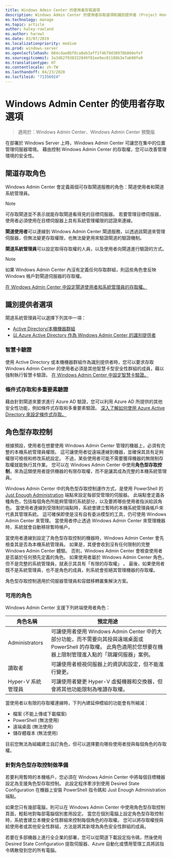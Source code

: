 ```yaml
---
title: Windows Admin Center 的使用者存取選項
description: Windows Admin Center 的使用者存取選項和識別提供者 (Project Honolulu)
ms.technology: manage
ms.topic: article
author: haley-rowland
ms.author: harowl
ms.date: 03/07/2019
ms.localizationpriority: medium
ms.prod: windows-server
ms.openlocfilehash: 084cdae0bf8ca0eb3aff1f4679d30978b860efef
ms.sourcegitcommit: 3a3d62f938322849f81ee9ec01186b3e7ab90fe0
ms.translationtype: HT
ms.contentlocale: zh-TW
ms.lasthandoff: 04/23/2020
ms.locfileid: "71356924"
---
```

# <a name="user-access-options-with-windows-admin-center"></a>Windows Admin Center 的使用者存取選項

>適用於：Windows Admin Center、Windows Admin Center 預覽版

在部署於 Windows Server 上時，Windows Admin Center 可讓您在集中的位置管理伺服器環境。 藉由控制 Windows Admin Center 的存取權，您可以改善管理環境的安全性。

## <a name="gateway-access-roles"></a>閘道存取角色

Windows Admin Center 會定義兩個可存取閘道服務的角色：閘道使用者和閘道系統管理員。

> [!NOTE]
> 可存取閘道並不表示就能存取閘道看得見的目標伺服器。 若要管理目標伺服器，使用者必須使用在目標伺服器上具有系統管理權限的認證來連線。

**閘道使用者**可以連線到 Windows Admin Center 閘道服務，以透過該閘道來管理伺服器，但無法變更存取權限，也無法變更用來驗證閘道的驗證機制。

**閘道系統管理員**可以設定取得存取權的人員，以及使用者向閘道進行驗證的方式。

>[!NOTE]
> 如果 Windows Admin Center 內沒有定義任何存取群組，則這些角色會反映 Windows 帳戶對閘道伺服器的存取權。 

[在 Windows Admin Center 中設定閘道使用者和系統管理員的存取權。](../configure/user-access-control.md)

## <a name="identity-provider-options"></a>識別提供者選項

閘道系統管理員可以選擇下列其中一項：

 - [Active Directory/本機機器群組](../configure/user-access-control.md#active-directory-or-local-machine-groups)
 - [以 Azure Active Directory 作為 Windows Admin Center 的識別提供者](../configure/user-access-control.md#azure-active-directory)


### <a name="smartcard-authentication"></a>智慧卡驗證

使用 Active Directory 或本機機器群組作為識別提供者時，您可以要求存取 Windows Admin Center 的使用者必須是其他智慧卡型安全性群組的成員，藉以強制執行智慧卡驗證。 [在 Windows Admin Center 中設定智慧卡驗證。](../configure/user-access-control.md#active-directory-or-local-machine-groups)

### <a name="conditional-access-and-multi-factor-authentication"></a>條件式存取和多重要素驗證

藉由針對閘道來要求進行 Azure AD 驗證，您可以利用 Azure AD 所提供的其他安全性功能，例如條件式存取和多重要素驗證。 [深入了解如何使用 Azure Active Directory 來設定條件式存取。](https://docs.microsoft.com/azure/active-directory/active-directory-conditional-access-azure-portal-get-started)

## <a name="role-based-access-control"></a>角色型存取控制

根據預設，使用者在想要使用 Windows Admin Center 管理的機器上，必須有完整的本機系統管理員權限。
這可讓使用者從遠端連線到機器，並確保其具有足夠權限可檢視和修改系統設定。
不過，某些使用者可能不需要獲得機器的無限制存取權就能執行其作業。
您可以在 Windows Admin Center 中使用**角色型存取控制**，來為這類使用者提供機器的有限存取權，而不是讓其成為完整的本機系統管理員。

Windows Admin Center 中的角色型存取控制運作方式，是使用 PowerShell 的 [Just Enough Administration](https://aka.ms/jeadocs) 端點來設定每部受管理的伺服器。
此端點會定義各種角色，包括每個角色所能夠管理的系統部分，以及要將哪些使用者指派給該角色。
當使用者連線到受限制的端點時，系統會建立暫時的本機系統管理員帳戶來代表其管理系統。
這可確保即使是沒有自有委派模型的工具，仍可使用 Windows Admin Center 來管理。
當使用者停止透過 Windows Admin Center 來管理機器時，系統就會自動移除暫時帳戶。

當使用者連線到設定了角色型存取控制的機器時，Windows Admin Center 會先檢查其是否為本機系統管理員。
如果是，其便會收到沒有任何限制的完整 Windows Admin Center 體驗。
否則，Windows Admin Center 會檢查使用者是否屬於任何預先定義的角色。
如果使用者屬於 Windows Admin Center 角色，但不是完整的系統管理員，就表示其具有「有限的存取權」  。
最後，如果使用者既不是系統管理員，也不是角色的成員，則系統會拒絕其管理機器的存取權。

角色型存取控制適用於伺服器管理員和容錯移轉叢集解決方案。

### <a name="available-roles"></a>可用的角色

Windows Admin Center 支援下列終端使用者角色：

角色名稱 | 預定用途
----------|-------------
Administrators | 可讓使用者使用 Windows Admin Center 中的大部分功能，而不需要向其授與遠端桌面或 PowerShell 的存取權。 此角色適用於您想要在機器上限制管理進入點的「跳躍伺服器」案例。
讀取者 | 可讓使用者檢視伺服器上的資訊和設定，但不能進行變更。
Hyper-V 系統管理員 | 可讓使用者變更 Hyper-V 虛擬機器和交換器，但會將其他功能限制為唯讀存取權。

當使用者以有限的存取權連線時，下列內建延伸模組的功能會有所縮減：

- 檔案 (不能上傳或下載檔案)
- PowerShell (無法使用)
- 遠端桌面 (無法使用)
- 儲存體複本 (無法使用)

目前您無法為組織建立自訂角色，但可以選擇要向哪些使用者授與每個角色的存取權。

### <a name="preparing-for-role-based-access-control"></a>針對角色型存取控制做準備

若要利用暫時的本機帳戶，您必須在 Windows Admin Center 中將每個目標機器設定為支援角色型存取控制。
此設定程序牽涉到使用 Desired State Configuration 在機器上安裝 PowerShell 指令碼和 Just Enough Administration 端點。

如果您只有幾部電腦，則可以在 Windows Admin Center 中使用角色型存取控制頁面，輕鬆地對每部電腦個別套用設定。
當您在個別電腦上設定角色型存取控制時，系統會建立本機安全性群組來控制每個角色的存取權。
您可以將存取權授與給使用者或其他安全性群組，方法是將其新增為角色安全性群組的成員。

若要在多部機器上進行全企業的部署，您可以從閘道下載設定指令碼，然後使用 Desired State Configuration 提取伺服器、Azure 自動化或慣用管理工具將該指令碼散發到您的所有電腦。

